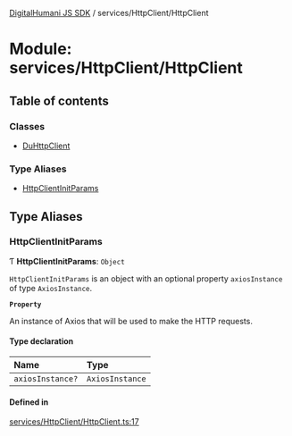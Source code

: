 [DigitalHumani JS SDK](../README.md) / services/HttpClient/HttpClient

# Module: services/HttpClient/HttpClient

## Table of contents

### Classes

- [DuHttpClient](../classes/services_HttpClient_HttpClient.DuHttpClient.md)

### Type Aliases

- [HttpClientInitParams](services_HttpClient_HttpClient.md#httpclientinitparams)

## Type Aliases

### HttpClientInitParams

Ƭ **HttpClientInitParams**: `Object`

`HttpClientInitParams` is an object with an optional property `axiosInstance` of type
`AxiosInstance`.

**`Property`**

An instance of Axios that will be used to make the HTTP
requests.

#### Type declaration

| Name | Type |
| :------ | :------ |
| `axiosInstance?` | `AxiosInstance` |

#### Defined in

[services/HttpClient/HttpClient.ts:17](https://github.com/impe93/digital-humani-js-sdk/blob/d0c7cfd/src/services/HttpClient/HttpClient.ts#L17)

